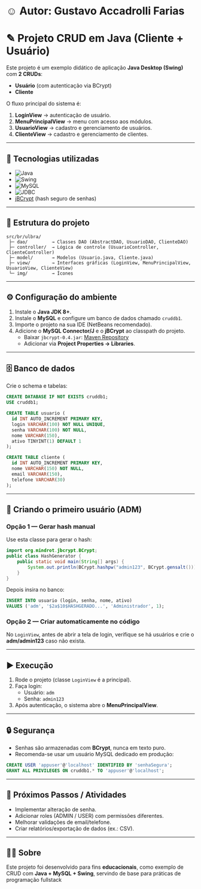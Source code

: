 
# ☺ Autor: Gustavo Accadrolli Farias

# ✎ Projeto CRUD em Java (Cliente + Usuário)

Este projeto é um exemplo didático de aplicação **Java Desktop (Swing)** com **2 CRUDs**:
- **Usuário** (com autenticação via BCrypt)
- **Cliente**

O fluxo principal do sistema é:
1. **LoginView** → autenticação de usuário.
2. **MenuPrincipalView** → menu com acesso aos módulos.
3. **UsuarioView** → cadastro e gerenciamento de usuários.
4. **ClienteView** → cadastro e gerenciamento de clientes.

---

## 🚀 Tecnologias utilizadas
- ![Java](https://img.shields.io/badge/Java-ED8B00?style=for-the-badge&logo=java&logoColor=white)
- ![Swing](https://img.shields.io/badge/Swing-0081CB?style=for-the-badge&logo=java&logoColor=white)
- ![MySQL](https://img.shields.io/badge/MySQL-005C84?style=for-the-badge&logo=mysql&logoColor=white)
- ![JDBC](https://img.shields.io/badge/JDBC-07405E?style=for-the-badge&logo=java&logoColor=white)
- [jBCrypt](https://mvnrepository.com/artifact/org.mindrot/jbcrypt) (hash seguro de senhas)

---

## 📂 Estrutura do projeto
```text
src/br/ulbra/
 ├─ dao/         → Classes DAO (AbstractDAO, UsuarioDAO, ClienteDAO)
 ├─ controller/  → Lógica de controle (UsuarioController, ClienteController)
 ├─ model/       → Modelos (Usuario.java, Cliente.java)
 ├─ view/        → Interfaces gráficas (LoginView, MenuPrincipalView, UsuarioView, ClienteView)
 └─ img/         → Ícones
```

---

## ⚙️ Configuração do ambiente
1. Instale o **Java JDK 8+**.
2. Instale o **MySQL** e configure um banco de dados chamado `cruddb1`.
3. Importe o projeto na sua IDE (NetBeans recomendado).
4. Adicione o **MySQL Connector/J** e o **jBCrypt** ao classpath do projeto.
   - Baixar `jbcrypt-0.4.jar`: [Maven Repository](https://mvnrepository.com/artifact/org.mindrot/jbcrypt/0.4)
   - Adicionar via **Project Properties → Libraries**.

---

## 🗄️ Banco de dados
Crie o schema e tabelas:
```sql
CREATE DATABASE IF NOT EXISTS cruddb1;
USE cruddb1;

CREATE TABLE usuario (
  id INT AUTO_INCREMENT PRIMARY KEY,
  login VARCHAR(100) NOT NULL UNIQUE,
  senha VARCHAR(100) NOT NULL,
  nome VARCHAR(150),
  ativo TINYINT(1) DEFAULT 1
);

CREATE TABLE cliente (
  id INT AUTO_INCREMENT PRIMARY KEY,
  nome VARCHAR(150) NOT NULL,
  email VARCHAR(150),
  telefone VARCHAR(30)
);
```

---

## 👤 Criando o primeiro usuário (ADM)

### Opção 1 — Gerar hash manual
Use esta classe para gerar o hash:
```java
import org.mindrot.jbcrypt.BCrypt;
public class HashGenerator {
    public static void main(String[] args) {
        System.out.println(BCrypt.hashpw("admin123", BCrypt.gensalt()));
    }
}
```
Depois insira no banco:
```sql
INSERT INTO usuario (login, senha, nome, ativo)
VALUES ('adm', '$2a$10$HASHGERADO...', 'Administrador', 1);
```

### Opção 2 — Criar automaticamente no código
No `LoginView`, antes de abrir a tela de login, verifique se há usuários e crie o **adm/admin123** caso não exista.

---

## ▶️ Execução
1. Rode o projeto (classe `LoginView` é a principal).
2. Faça login:
   - Usuário: `adm`
   - Senha: `admin123`
3. Após autenticação, o sistema abre o **MenuPrincipalView**.

---

## 🔒 Segurança
- Senhas são armazenadas com **BCrypt**, nunca em texto puro.
- Recomenda-se usar um usuário MySQL dedicado em produção:
```sql
CREATE USER 'appuser'@'localhost' IDENTIFIED BY 'senhaSegura';
GRANT ALL PRIVILEGES ON cruddb1.* TO 'appuser'@'localhost';
```

---

## 📖 Próximos Passos / Atividades
- Implementar alteração de senha.
- Adicionar roles (ADMIN / USER) com permissões diferentes.
- Melhorar validações de email/telefone.
- Criar relatórios/exportação de dados (ex.: CSV).

---

## 👨‍🏫 Sobre
Este projeto foi desenvolvido para fins **educacionais**, como exemplo de CRUD com **Java + MySQL + Swing**, servindo de base para práticas de programação fullstack
